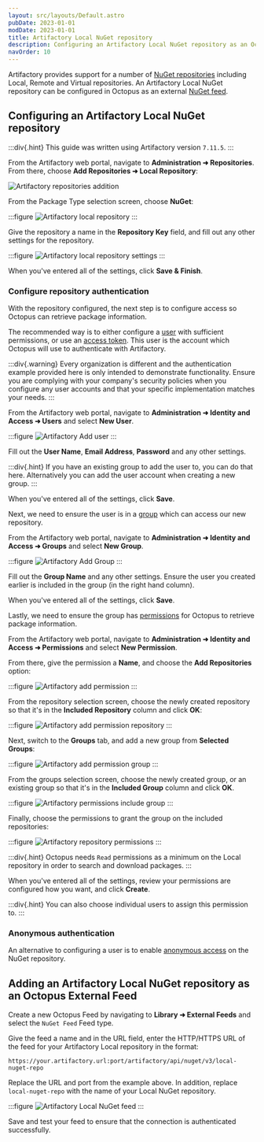 ```yaml
---
layout: src/layouts/Default.astro
pubDate: 2023-01-01
modDate: 2023-01-01
title: Artifactory Local NuGet repository
description: Configuring an Artifactory Local NuGet repository as an Octopus feed.
navOrder: 10
---
```


Artifactory provides support for a number of [NuGet repositories](https://jfrog.com/help/r/jfrog-artifactory-documentation/nuget-repositories) including Local, Remote and Virtual repositories. An Artifactory Local NuGet repository can be configured in Octopus as an external [NuGet feed](/docs/packaging-applications/package-repositories/nuget-feeds).

## Configuring an Artifactory Local NuGet repository

:::div{.hint}
This guide was written using Artifactory version `7.11.5`.
:::

From the Artifactory web portal, navigate to **Administration ➜ Repositories**. From there, choose **Add Repositories ➜ Local Repository**:

 ![Artifactory repositories addition](/docs/img/packaging-applications/package-repositories/guides/nuget-repositories/images/artifactory-local-nuget-repo-add.png)

From the Package Type selection screen, choose **NuGet**:

:::figure
![Artifactory local repository](/docs/img/packaging-applications/package-repositories/guides/nuget-repositories/images/artifactory-local-nuget-repo-select.png)
:::

Give the repository a name in the **Repository Key** field, and fill out any other settings for the repository.

:::figure
![Artifactory local repository settings](/docs/img/packaging-applications/package-repositories/guides/nuget-repositories/images/artifactory-local-nuget-repo-initial-settings.png)
:::

When you've entered all of the settings, click **Save & Finish**.

### Configure repository authentication

With the repository configured, the next step is to configure access so Octopus can retrieve package information.

The recommended way is to either configure a [user](https://jfrog.com/help/r/jfrog-platform-administration-documentation/manage-users) with sufficient permissions, or use an [access token](https://jfrog.com/help/r/jfrog-platform-administration-documentation/access-tokens). This user is the account which Octopus will use to authenticate with Artifactory.

:::div{.warning}
Every organization is different and the authentication example provided here is only intended to demonstrate functionality. Ensure you are complying with your company's security policies when you configure any user accounts and that your specific implementation matches your needs.
:::

From the Artifactory web portal, navigate to **Administration ➜ Identity and Access ➜ Users** and select **New User**.

:::figure
![Artifactory Add user](/docs/img/packaging-applications/package-repositories/guides/nuget-repositories/images/artifactory-local-nuget-add-user.png)
:::

Fill out the **User Name**, **Email Address**, **Password** and any other settings.

:::div{.hint}
If you have an existing group to add the user to, you can do that here. Alternatively you can add the user account when creating a new group.
:::

When you've entered all of the settings, click **Save**.

Next, we need to ensure the user is in a [group](https://jfrog.com/help/r/jfrog-platform-administration-documentation/manage-groups) which can access our new repository.

From the Artifactory web portal, navigate to **Administration ➜ Identity and Access ➜ Groups** and select **New Group**.

:::figure
![Artifactory Add Group](/docs/img/packaging-applications/package-repositories/guides/nuget-repositories/images/artifactory-local-nuget-add-group.png)
:::

Fill out the **Group Name** and any other settings. Ensure the user you created earlier is included in the group (in the right hand column).

When you've entered all of the settings, click **Save**.

Lastly, we need to ensure the group has [permissions](https://jfrog.com/help/r/jfrog-platform-administration-documentation/permissions) for Octopus to retrieve package information.

From the Artifactory web portal, navigate to **Administration ➜ Identity and Access ➜ Permissions** and select **New Permission**.

From there, give the permission a **Name**, and choose the **Add Repositories** option:

:::figure
![Artifactory add permission](/docs/img/packaging-applications/package-repositories/guides/nuget-repositories/images/artifactory-local-nuget-add-permission.png)
:::

From the repository selection screen, choose the newly created repository so that it's in the **Included Repository** column and click **OK**:

:::figure
![Artifactory add permission repository](/docs/img/packaging-applications/package-repositories/guides/nuget-repositories/images/artifactory-local-nuget-add-permission-repo.png)
:::

Next, switch to the **Groups** tab, and add a new group from **Selected Groups**:

:::figure
![Artifactory add permission group](/docs/img/packaging-applications/package-repositories/guides/nuget-repositories/images/artifactory-local-nuget-add-permission-add-group.png)
:::

From the groups selection screen, choose the newly created group, or an existing group so that it's in the **Included Group** column and click **OK**.

:::figure
![Artifactory permissions include group](/docs/img/packaging-applications/package-repositories/guides/nuget-repositories/images/artifactory-local-nuget-add-permission-include-group.png)
:::

Finally, choose the permissions to grant the group on the included repositories:

:::figure
![Artifactory repository permissions](/docs/img/packaging-applications/package-repositories/guides/nuget-repositories/images/artifactory-local-nuget-add-permission-repo-permissions.png)
:::

:::div{.hint}
Octopus needs `Read` permissions as a minimum on the Local repository in order to search and download packages.
:::

When you've entered all of the settings, review your permissions are configured how you want, and click **Create**.

:::div{.hint}
You can also choose individual users to assign this permission to.
:::

### Anonymous authentication

An alternative to configuring a user is to enable [anonymous access](https://jfrog.com/help/r/jfrog-artifactory-documentation/anonymous-access-to-nuget-repositories) on the NuGet repository.

## Adding an Artifactory Local NuGet repository as an Octopus External Feed

Create a new Octopus Feed by navigating to **Library ➜ External Feeds** and select the `NuGet Feed` Feed type. 

Give the feed a name and in the URL field, enter the HTTP/HTTPS URL of the feed for your Artifactory Local repository in the format:

`https://your.artifactory.url:port/artifactory/api/nuget/v3/local-nuget-repo`

Replace the URL and port from the example above. In addition, replace `local-nuget-repo` with the name of your Local NuGet repository.

:::figure
![Artifactory Local NuGet feed](/docs/img/packaging-applications/package-repositories/guides/nuget-repositories/images/artifactory-local-nuget-feed.png)
:::

Save and test your feed to ensure that the connection is authenticated successfully.
